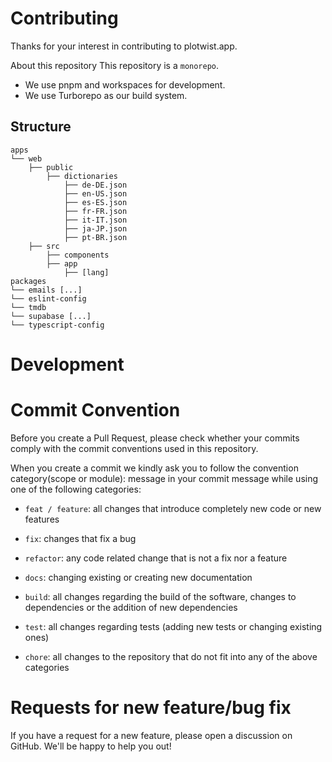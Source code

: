 # Contributing 

Thanks for your interest in contributing to plotwist.app.

About this repository
This repository is a `monorepo`.

- We use pnpm and workspaces for development.
- We use Turborepo as our build system.

## Structure
```
apps
└── web
    ├── public
        ├── dictionaries
            ├── de-DE.json
            ├── en-US.json
            ├── es-ES.json
            ├── fr-FR.json
            ├── it-IT.json
            ├── ja-JP.json
            ├── pt-BR.json
    ├── src
        ├── components
        ├── app
            ├── [lang] 
packages
└── emails [...]
└── eslint-config
└── tmdb
└── supabase [...]
└── typescript-config
```

# Development


# Commit Convention
Before you create a Pull Request, please check whether your commits comply with the commit conventions used in this repository.

When you create a commit we kindly ask you to follow the convention category(scope or module): message in your commit message while using one of the following categories:

- `feat / feature`: all changes that introduce completely new code or new features

- `fix`: changes that fix a bug

- `refactor`: any code related change that is not a fix nor a feature

- `docs`: changing existing or creating new documentation

- `build`: all changes regarding the build of the software, changes to dependencies or the addition of new dependencies

- `test`: all changes regarding tests (adding new tests or changing existing ones)

- `chore`: all changes to the repository that do not fit into any of the above categories

# Requests for new feature/bug fix
If you have a request for a new feature, please open a discussion on GitHub. We'll be happy to help you out!


